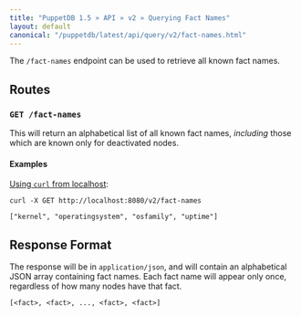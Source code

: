 ```yaml
---
title: "PuppetDB 1.5 » API » v2 » Querying Fact Names"
layout: default
canonical: "/puppetdb/latest/api/query/v2/fact-names.html"
---
```


[curl]: ../curl.html#using-curl-from-localhost-non-sslhttp

The `/fact-names` endpoint can be used to retrieve all known fact names.


## Routes

### `GET /fact-names`

This will return an alphabetical list of all known fact names, *including* those which are
known only for deactivated nodes.

#### Examples

[Using `curl` from localhost][curl]:

    curl -X GET http://localhost:8080/v2/fact-names

    ["kernel", "operatingsystem", "osfamily", "uptime"]

## Response Format

The response will be in `application/json`, and will contain an alphabetical
JSON array containing fact names. Each fact name will appear only once,
regardless of how many nodes have that fact.

    [<fact>, <fact>, ..., <fact>, <fact>]
